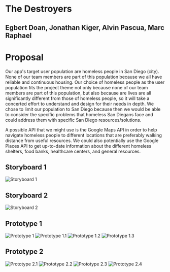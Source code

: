 # The Destroyers

## Egbert Doan, Jonathan Kiger, Alvin Pascua, Marc Raphael

# Proposal
Our app's target user population are homeless people in San Diego (city). None of our team members are part of this population because we all have reliable and continuous housing. Our choice of homeless people as the user population fits the project theme not only because none of our team members are part of this population, but also because are lives are all significantly different from those of homeless people, so it will take a concerted effort to understand and design for their needs in depth. We chose to limit our population to San Diego because then we would be able to consider the specific problems that homeless San Diegans face and could address them with specific San Diego resources/solutions.

A possible API that we might use is the Google Maps API in order to help navigate homeless people to different locations that are preferably walking distance from useful resources. We could also potentially use the Google Places API to get up-to-date information about the different homeless shelters, food banks, healthcare centers, and general resources. 

## Storyboard 1
![Storyboard 1](images/Storyboard1.jpg)

## Storyboard 2
![Storyboard 2](images/Storyboard2.jpg)

## Prototype 1
![Prototype 1](images/Prototype11.jpg)
![Prototype 1.1](images/Prototype12.jpg)
![Prototype 1.2](images/Prototype13.jpg)
![Prototype 1.3](images/Prototype14.jpg)

## Prototype 2
![Prototype 2.1](images/Prototype%202%20Page1.jpg)
![Prototype 2.2](images/Prototype%202%20Page2.jpg)
![Prototype 2.3](images/Prototype%202%20Page3.jpg)
![Prototype 2.4](images/Prototype%202%20Page4.jpg)


